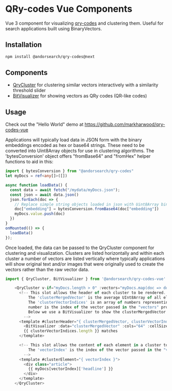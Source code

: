 # QRy-codes Vue Components

Vue 3 component for visualizing [qry-codes](http://qry.codes) and clustering them.
Useful for search applications built using BinaryVectors.

## Installation

```sh
npm install @andorsearch/qry-codes@next
```


## Components
* [QryCluster](docs/src/components/QryCluster.md) for clustering similar vectors interactively with a similarity threshold slider
* [BitVisualizer](docs/src/components/BitVisualizer.md) for showing vectors as QRy codes (QR-like codes)


## Usage

Check out the "Hello World" demo at https://github.com/markharwood/qry-codes-vue

Applications will typically load data in JSON form with the binary embeddings encoded
as hex or base64 strings. These need to be converted into Uint8Array objects for use
in clustering algorithms. The 'bytesConversion' object offers "fromBase64" and "fromHex"
helper functions to aid in this:


```typescript
import { bytesConversion } from "@andorsearch/qry-codes"
let myDocs = ref<any[]>([])

async function loadData() {
  const data = await fetch("/mydata/myDocs.json");
  const json = await data.json()
  json.forEach(doc => {
    // Replace simple string objects loaded in json with Uint8Array binary vectors
    doc["embedding"] = bytesConversion.fromBase64(doc["embedding"])
    myDocs.value.push(doc)
  })
}
onMounted(() => {
  loadData()
});
```
Once loaded, the data can be passed to the QryCluster component for clustering and visualization.
Clusters are listed horizontally and within each cluster a number of vectors are listed vertically
where typically applications will show original text and/or images that were originally used to 
create the vectors rather than the raw vector data.     


```typescript
import { QryCluster, BitVisualizer } from '@andorsearch/qry-codes-vue'

    <QryCluster v-if="myDocs.length > 0" :vectors="myDocs.map(doc => doc['embedding'])" :minDocsPerCluster="1">
      <!-- This slot allows the header of each cluster to be rendered. 
          The 'clusterMergedVector' is the average UInt8Array of all elements in the cluster.
          The 'clusterVectorIndices' is an array of numbers representing the elements in the cluster where each
          number is the index of the vector passed in the "vectors" property above.
          Below we use a BitVisualizer to show the clusterMergedVector property as a set of pixels or "QRy code".
        -->
      <template #clusterHeader="{ clusterMergedVector, clusterVectorIndices }">
        <BitVisualizer :data="clusterMergedVector" :cols="64" :cellSize="1" />
        {{ clusterVectorIndices.length }} matches
      </template>

      <!-- This slot allows the content of each element in a cluster to be rendered. 
          The 'vectorIndex' is the index of the vector passed in the "vectors" property above.
        -->
      <template #clusterElement="{ vectorIndex }">
        <div class="article">
          {{ myDocs[vectorIndex]['headline'] }}
        </div>
      </template>
    </QryCluster>

```





